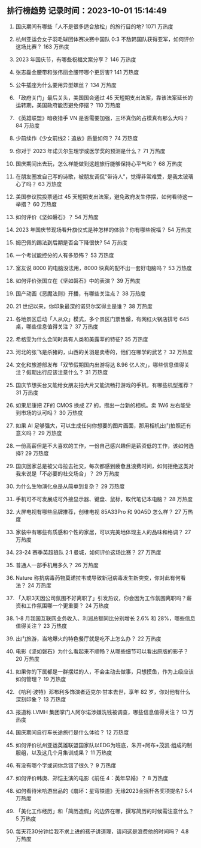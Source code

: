 
## 排行榜趋势 记录时间：2023-10-01 15:14:49
  
  1. 国庆期间有哪些「人不是很多适合放松」的旅行目的地? 1071 万热度
    
  2. 杭州亚运会女子羽毛球团体赛决赛中国队 0:3 不敌韩国队获得亚军，如何评价这场比赛？ 163 万热度
    
  3. 2023 年国庆节，有哪些祝福文案分享？ 146 万热度
    
  4. 张志磊金腰带和张伟丽金腰带哪个更厉害? 141 万热度
    
  5. 公牛插座为什么要用异型螺丝？ 134 万热度
    
  6. 「政府关门」最后关头，美国国会通过 45 天短期支出法案，靠该法案延长的运转期，美国政府能否避免停摆？ 110 万热度
    
  7. 《英雄联盟》暗夜猎手 VN 是否需要加强，三环真伤的占模真有那么大吗？ 84 万热度
    
  8. 少前续作《少女前线2：追放》质量如何？ 74 万热度
    
  9. 你对于 2023 年诺贝尔生理学或医学奖的预测是什么？ 71 万热度
    
  10. 国庆期间出去玩，怎么样能做到这趟旅行能够保持心平气和？ 68 万热度
    
  11. 在朋友圈发自己写的诗歌，被朋友调侃"带诗人"，觉得非常难受，是我太玻璃心了吗？ 63 万热度
    
  12. 美国参议院投票通过 45 天短期支出法案，避免政府发生停摆，如何看待这一举措？ 60 万热度
    
  13. 如何评价《坚如磐石》？ 54 万热度
    
  14. 2023 年国庆节现场看升旗仪式是种怎样的体验？你有哪些祝福？ 54 万热度
    
  15. 姆巴佩的踢法到后期是否会下降很快? 54 万热度
    
  16. 一个考试能控分的人有多恐怖？ 53 万热度
    
  17. 室友说 8000 的电脑没法用，8000 块真的配不出一套好电脑吗？ 53 万热度
    
  18. 如何评价张国立在《坚如磐石》中的表演？ 39 万热度
    
  19. 国产动画《恶魔法则》开播，有哪些关注点？ 38 万热度
    
  20. 21 世纪以来，你印象最深的诺贝尔奖得主是谁？ 38 万热度
    
  21. 各地景区启动「人从众」模式，多个景区门票售罄，有网红火锅店排号 645 桌，哪些信息值得关注？ 37 万热度
    
  22. 希格雯为什么会同时具有人类和美露莘的特征? 35 万热度
    
  23. 河北的张飞是杀猪的，山西的关羽是卖枣的，他们在哪学的武艺？ 32 万热度
    
  24. 文化和旅游部发布「双节假期国内出游将达 8.96 亿人次」，哪些信息值得关注？假期出行应该注意什么？ 31 万热度
    
  25. 国庆节想买台又能给女朋友拍大片又能流畅打游戏的手机，有哪些机型推荐？ 31 万热度
    
  26. 如果尼康把 ZF的 CMOS 换成 Z7 的，攒出一台新的相机。卖 1W6 左右能受到市场的认可吗？ 30 万热度
    
  27. 如果 AI 足够强大，可以生成任何你想要的图片画面，那用相机出门拍照还有意义吗？ 29 万热度
    
  28. 一份高薪但是不大喜欢的工作，一份自己感兴趣但是薪资低的工作，该如何选择? 29 万热度
    
  29. 国庆回家总是被父母拉去社交，每次都感到疲惫且浪费时间，如何拒绝这类对我来说是「不必要的社交场合」？ 29 万热度
    
  30. 为什么生物演化总是从简单到复杂？ 29 万热度
    
  31. 手机可不可发展成可外接显示器、键盘、鼠标，取代笔记本电脑？ 28 万热度
    
  32. 大屏电视有哪些品牌推荐，创维电视 85A33Pro 和 90A5D 怎么样？ 27 万热度
    
  33. 家装中有哪些有质感和个性的家居，可以完美地体现主人的品味和格调？ 27 万热度
    
  34. 23-24 赛季英超狼队 2:1 曼城，如何评价这场比赛？ 27 万热度
    
  35. 普通人一部手机用多久？ 26 万热度
    
  36. Nature 称抗病毒药物莫诺拉韦或导致新冠病毒发生新突变，你对此有何看法？ 24 万热度
    
  37. 「入职3天因公司氛围不好离职了」引发热议，你会因为工作氛围离职吗？薪资和工作氛围哪一个更重要？ 24 万热度
    
  38. 1-8 月我国互联网业务收入、利润总额同比分别增长 2.6% 和 28%，哪些信息值得关注？ 23 万热度
    
  39. 出门旅游，当地爆火的特色餐厅就是吃不上怎么办？ 22 万热度
    
  40. 电影《坚如磐石》为什么看起来不顺畅？从哪些细节可以看出原版的影子？ 20 万热度
    
  41. 如果你的下属都是一群摆烂的人，不会主动去做事，只想摸鱼，作为上级应该如何管理？ 19 万热度
    
  42. 《哈利·波特》邓布利多饰演者迈克尔·甘本去世，享年 82 岁，你对他有什么深刻印象？ 13 万热度
    
  43. 报道称 LVMH 集团掌门人阿尔诺涉嫌洗钱被调查，哪些信息值得关注？ 13 万热度
    
  44. 国庆期间自行车长途旅行是什么体验？ 12 万热度
    
  45. 如何评价杭州亚运英雄联盟国家队以EDG为班底，朱开+阿布+茂凯·组成的制服组，以及这几个月集训成果？ 11 万热度
    
  46. 有没有哪个字或词你念错了很久？ 9 万热度
    
  47. 如何评价韩庚、郑恺主演的电影《前任 4：英年早婚》？ 8 万热度
    
  48. 如何看待米哈游出品的《崩坏：星穹铁道》无缘2023金摇杆各奖项提名? 5.4 万热度
    
  49. 「美化工作经历」和「简历造假」的边界在哪，撰写简历的时候需注意什么？ 5 万热度
    
  50. 每天花30分钟给我不求上进的孩子讲道理，请问这是浪费他的时间吗？ 4.8 万热度
    